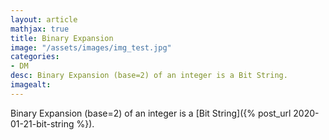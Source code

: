 ```yaml
---
layout: article
mathjax: true
title: Binary Expansion
image: "/assets/images/img_test.jpg"
categories:
- DM
desc: Binary Expansion (base=2) of an integer is a Bit String. 
imagealt: 
---
```


Binary Expansion (base=2) of an integer is a [Bit String]({% post_url 2020-01-21-bit-string %}).